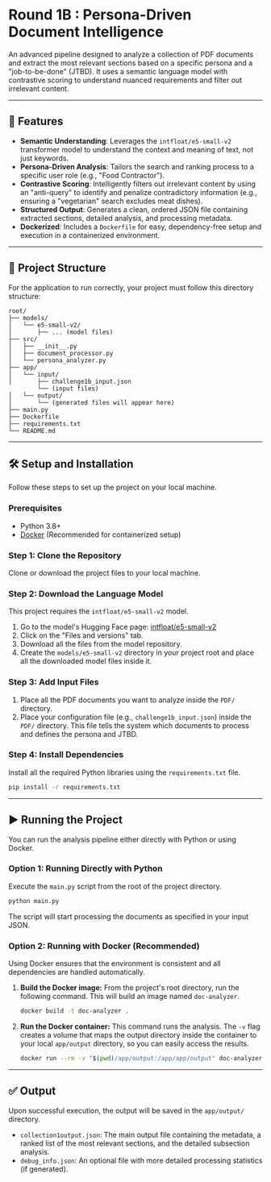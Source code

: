 # Round 1B : Persona-Driven Document Intelligence

An advanced pipeline designed to analyze a collection of PDF documents and extract the most relevant sections based on a specific persona and a "job-to-be-done" (JTBD). It uses a semantic language model with contrastive scoring to understand nuanced requirements and filter out irrelevant content.

---

## 🚀 Features

-   **Semantic Understanding**: Leverages the `intfloat/e5-small-v2` transformer model to understand the context and meaning of text, not just keywords.
-   **Persona-Driven Analysis**: Tailors the search and ranking process to a specific user role (e.g., "Food Contractor").
-   **Contrastive Scoring**: Intelligently filters out irrelevant content by using an "anti-query" to identify and penalize contradictory information (e.g., ensuring a "vegetarian" search excludes meat dishes).
-   **Structured Output**: Generates a clean, ordered JSON file containing extracted sections, detailed analysis, and processing metadata.
-   **Dockerized**: Includes a `Dockerfile` for easy, dependency-free setup and execution in a containerized environment.

---

## 📂 Project Structure

For the application to run correctly, your project must follow this directory structure:

```
root/
├── models/
│   └── e5-small-v2/
│       ├── ... (model files)
├── src/
│   ├── __init__.py
│   ├── document_processor.py
│   └── persona_analyzer.py
├── app/
│   └── input/
│       ├── challenge1b_input.json
        └── (input files)
│   └── output/
│       └── (generated files will appear here)
├── main.py
├── Dockerfile
├── requirements.txt
└── README.md
```

---

## 🛠️ Setup and Installation

Follow these steps to set up the project on your local machine.

### Prerequisites

-   Python 3.8+
-   [Docker](https://www.docker.com/get-started) (Recommended for containerized setup)

### Step 1: Clone the Repository

Clone or download the project files to your local machine.

### Step 2: Download the Language Model

This project requires the `intfloat/e5-small-v2` model.

1.  Go to the model's Hugging Face page: [intfloat/e5-small-v2](https://huggingface.co/intfloat/e5-small-v2)
2.  Click on the "Files and versions" tab.
3.  Download all the files from the model repository.
4.  Create the `models/e5-small-v2` directory in your project root and place all the downloaded model files inside it.

### Step 3: Add Input Files

1.  Place all the PDF documents you want to analyze inside the `PDF/` directory.
2.  Place your configuration file (e.g., `challenge1b_input.json`) inside the `PDF/` directory. This file tells the system which documents to process and defines the persona and JTBD.

### Step 4: Install Dependencies

Install all the required Python libraries using the `requirements.txt` file.

```bash
pip install -r requirements.txt
```

---

## ▶️ Running the Project

You can run the analysis pipeline either directly with Python or using Docker.

### Option 1: Running Directly with Python

Execute the `main.py` script from the root of the project directory.

```bash
python main.py
```

The script will start processing the documents as specified in your input JSON.

### Option 2: Running with Docker (Recommended)

Using Docker ensures that the environment is consistent and all dependencies are handled automatically.

1.  **Build the Docker image:**
    From the project's root directory, run the following command. This will build an image named `doc-analyzer`.

    ```bash
    docker build -t doc-analyzer .
    ```

2.  **Run the Docker container:**
    This command runs the analysis. The `-v` flag creates a volume that maps the output directory inside the container to your local `app/output` directory, so you can easily access the results.

    ```bash
    docker run --rm -v "$(pwd)/app/output:/app/app/output" doc-analyzer
    ```

---

## ✅ Output

Upon successful execution, the output will be saved in the `app/output/` directory.

-   `collection1output.json`: The main output file containing the metadata, a ranked list of the most relevant sections, and the detailed subsection analysis.
-   `debug_info.json`: An optional file with more detailed processing statistics (if generated).
